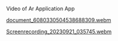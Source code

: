 Video of Ar Application App



[document_6080330504538688309.webm](https://github.com/aasurjya/Blender_Unity_Unreal_Models/assets/44926849/1d24be99-2008-433f-a16c-039770e1a03e)


[Screenrecording_20230921_035745.webm](https://github.com/aasurjya/Blender_Unity_Unreal_Models/assets/44926849/19b42dad-d926-4db4-bda2-0f3ee67ae05f)
